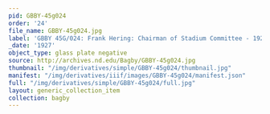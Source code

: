 ```yaml
---
pid: GBBY-45g024
order: '24'
file_name: GBBY-45g024.jpg
label: 'GBBY 45G/024: Frank Hering: Chairman of Stadium Committee - 1927'
_date: '1927'
object_type: glass plate negative
source: http://archives.nd.edu/Bagby/GBBY-45g024.jpg
thumbnail: "/img/derivatives/simple/GBBY-45g024/thumbnail.jpg"
manifest: "/img/derivatives/iiif/images/GBBY-45g024/manifest.json"
full: "/img/derivatives/simple/GBBY-45g024/full.jpg"
layout: generic_collection_item
collection: bagby
---
```

